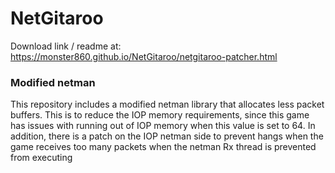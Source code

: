 # NetGitaroo

Download link / readme at: https://monster860.github.io/NetGitaroo/netgitaroo-patcher.html

### Modified netman

This repository includes a modified netman library that allocates less packet buffers. This is to reduce the IOP memory requirements, since this game has issues with running out of IOP memory when this value is set to 64. In addition, there is a patch on the IOP netman side to prevent hangs when the game receives too many packets when the netman Rx thread is prevented from executing